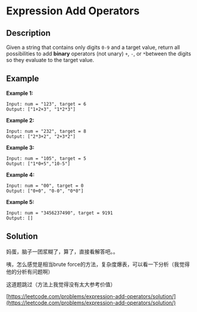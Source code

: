 # Expression Add Operators

## Description

Given a string that contains only digits `0-9` and a target value, return all possibilities to add **binary** operators \(not unary\) `+`, `-`, or `*`between the digits so they evaluate to the target value.

## Example

**Example 1:**

```text
Input: num = "123", target = 6
Output: ["1+2+3", "1*2*3"] 
```

**Example 2:**

```text
Input: num = "232", target = 8
Output: ["2*3+2", "2+3*2"]
```

**Example 3:**

```text
Input: num = "105", target = 5
Output: ["1*0+5","10-5"]
```

**Example 4:**

```text
Input: num = "00", target = 0
Output: ["0+0", "0-0", "0*0"]
```

**Example 5:**

```text
Input: num = "3456237490", target = 9191
Output: []
```

## Solution

妈蛋，脑子一团浆糊了，算了，直接看解答吧。。

咦，怎么感觉是相当brute force的方法，复杂度爆表，可以看一下分析（我觉得他的分析有问题啊）

这道题跳过（方法上我觉得没有太大参考价值）

[https://leetcode.com/problems/expression-add-operators/solution/](https://leetcode.com/problems/expression-add-operators/solution/)





